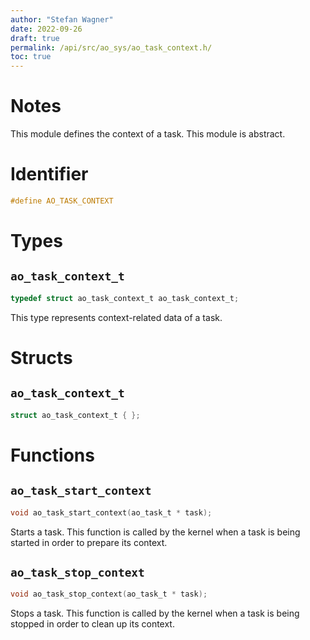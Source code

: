 ```yaml
---
author: "Stefan Wagner"
date: 2022-09-26
draft: true
permalink: /api/src/ao_sys/ao_task_context.h/
toc: true
---
```


# Notes

This module defines the context of a task. This module is abstract.

# Identifier

```c
#define AO_TASK_CONTEXT
```

# Types

## `ao_task_context_t`

```c
typedef struct ao_task_context_t ao_task_context_t;
```

This type represents context-related data of a task.

# Structs

## `ao_task_context_t`

```c
struct ao_task_context_t { };
```

# Functions

## `ao_task_start_context`

```c
void ao_task_start_context(ao_task_t * task);
```

Starts a task. This function is called by the kernel when a task is being started in order to prepare its context.

## `ao_task_stop_context`

```c
void ao_task_stop_context(ao_task_t * task);
```

Stops a task. This function is called by the kernel when a task is being stopped in order to clean up its context.
